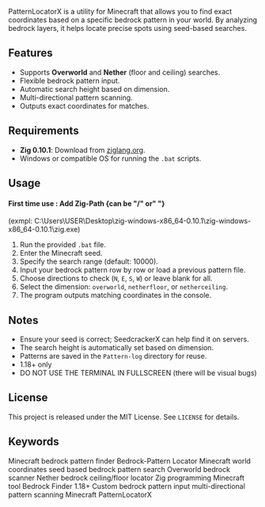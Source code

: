 PatternLocatorX is a utility for Minecraft that allows you to find exact coordinates based on a specific bedrock pattern in your world. By analyzing bedrock layers, it helps locate precise spots using seed-based searches.

## Features
- Supports **Overworld** and **Nether** (floor and ceiling) searches.
- Flexible bedrock pattern input.
- Automatic search height based on dimension.
- Multi-directional pattern scanning.
- Outputs exact coordinates for matches.

## Requirements
- **Zig 0.10.1**: Download from [ziglang.org](https://ziglang.org/download/).
- Windows or compatible OS for running the `.bat` scripts.

## Usage
  #### First time use : Add Zig-Path {can be "/" or" \"}
  (exmpl: C:\Users\USER\Desktop\zig-windows-x86_64-0.10.1\zig-windows-x86_64-0.10.1\zig.exe)
  
1. Run the provided `.bat` file.
2. Enter the Minecraft seed.
3. Specify the search range (default: 10000).
4. Input your bedrock pattern row by row or load a previous pattern file.
5. Choose directions to check (`N`, `E`, `S`, `W`) or leave blank for all.
6. Select the dimension: `overworld`, `netherfloor`, or `netherceiling`.
7. The program outputs matching coordinates in the console.

## Notes
- Ensure your seed is correct; SeedcrackerX can help find it on servers.
- The search height is automatically set based on dimension.
- Patterns are saved in the `Pattern-log` directory for reuse.
- 1.18+ only
- DO NOT USE THE TERMINAL IN FULLSCREEN (there will be visual bugs)

## License
This project is released under the MIT License. See `LICENSE` for details.

## Keywords
Minecraft bedrock pattern finder
Bedrock-Pattern Locator
Minecraft world coordinates
seed based bedrock pattern search
Overworld bedrock scanner
Nether bedrock ceiling/floor locator
Zig programming Minecraft tool
Bedrock Finder 1.18+
Custom bedrock pattern input
multi-directional pattern scanning Minecraft
PatternLocatorX
